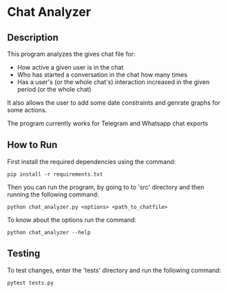 # Chat Analyzer

## Description

This program analyzes the gives chat file for:
- How active a given user is in the chat
- Who has started a conversation in the chat how many times
- Has a user's (or the whole chat's) interaction increased in the given period (or the whole chat)

It also allows the user to add some date constraints and genrate graphs for some actions.

The program currently works for Telegram and Whatsapp chat exports

## How to Run

First install the required dependencies using the command:

    pip install -r requirements.txt

Then you can run the program, by going to to 'src' directory and then running the following command:

    python chat_analyzer.py <options> <path_to_chatfile>

To know about the options run the command:

    python chat_analyzer --help

## Testing

To test changes, enter the 'tests' directory and run the following command:

    pytest tests.py

